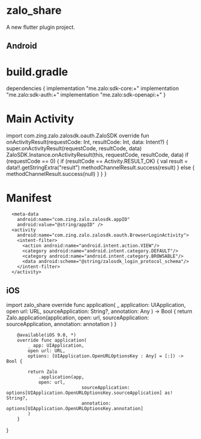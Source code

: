 # zalo_share

A new flutter plugin project.

## Android 

# build.gradle
dependencies {
    implementation "me.zalo:sdk-core:+"
    implementation "me.zalo:sdk-auth:+"
    implementation "me.zalo:sdk-openapi:+"
}
# Main Activity

import com.zing.zalo.zalosdk.oauth.ZaloSDK
override fun onActivityResult(requestCode: Int, resultCode: Int, data: Intent?) {
        super.onActivityResult(requestCode, resultCode, data)
      ZaloSDK.Instance.onActivityResult(this, requestCode, resultCode, data)
        if (requestCode == 0) {
            if (resultCode == Activity.RESULT_OK) {
                val result = data!!.getStringExtra("result")
                methodChannelResult.success(result)
            }
            else {
                methodChannelResult.success(null)
            }
        }
    }
    
# Manifest 
 <!-- ZALO -->
      <meta-data
        android:name="com.zing.zalo.zalosdk.appID"
        android:value="@string/appID" />
      <activity
        android:name="com.zing.zalo.zalosdk.oauth.BrowserLoginActivity">
        <intent-filter>
          <action android:name="android.intent.action.VIEW"/>
          <category android:name="android.intent.category.DEFAULT"/>
          <category android:name="android.intent.category.BROWSABLE"/>
          <data android:scheme="@string/zalosdk_login_protocol_schema"/>
        </intent-filter>
      </activity>

## iOS 

import zalo_share
 override func application(
            _ application: UIApplication,
            open url: URL,
            sourceApplication: String?,
            annotation: Any
        ) -> Bool {
            return Zalo.application(application,
                open: url,
                sourceApplication: sourceApplication,
                annotation: annotation
            )
        }

        @available(iOS 9.0, *)
        override func application(
            _ app: UIApplication,
            open url: URL,
            options: [UIApplication.OpenURLOptionsKey : Any] = [:]) -> Bool {

            return Zalo
                .application(app,
                open: url,
                                sourceApplication: options[UIApplication.OpenURLOptionsKey.sourceApplication] as! String?,
                                annotation: options[UIApplication.OpenURLOptionsKey.annotation]
            )
        }

}

